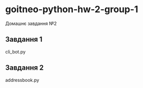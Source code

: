 # goitneo-python-hw-2-group-1
Домашнє завдання №2

## Завдання 1
cli_bot.py

## Завдання 2
addressbook.py